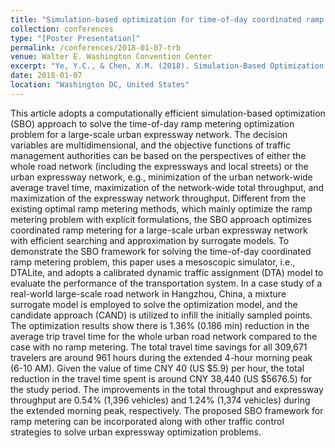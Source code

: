 ```yaml
---
title: "Simulation-based optimization for time-of-day coordinated ramp metering of a large-scale urban expressway network"
collection: conferences
type: "[Poster Presentation]"
permalink: /conferences/2018-01-07-trb
venue: Walter E. Washington Convention Center
excerpt: "Ye, Y.C., & Chen, X.M. (2018). Simulation-Based Optimization for Time-of-Day Coordinated Ramp Metering of a Large-Scale Urban Expressway Network (No. 18-04379)."
date: 2018-01-07
location: "Washington DC, United States"
---
```

This article adopts a computationally efficient simulation-based optimization (SBO) approach to solve the time-of-day ramp metering optimization problem for a large-scale urban expressway network. The decision variables are multidimensional, and the objective functions of traffic management authorities can be based on the perspectives of either the whole road network (including the expressways and local streets) or the urban expressway network, e.g., minimization of the urban network-wide average travel time, maximization of the network-wide total throughput, and maximization of the expressway network throughput. Different from the existing optimal ramp metering methods, which mainly optimize the ramp metering problem with explicit formulations, the SBO approach optimizes coordinated ramp metering for a large-scale urban expressway network with efficient searching and approximation by surrogate models. To demonstrate the SBO framework for solving the time-of-day coordinated ramp metering problem, this paper uses a mesoscopic simulator, i.e., DTALite, and adopts a calibrated dynamic traffic assignment (DTA) model to evaluate the performance of the transportation system. In a case study of a real-world large-scale road network in Hangzhou, China, a mixture surrogate model is employed to solve the optimization model, and the candidate approach (CAND) is utilized to infill the initially sampled points. The optimization results show there is 1.36% (0.186 min) reduction in the average trip travel time for the whole urban road network compared to the case with no ramp metering. The total travel time savings for all 309,671 travelers are around 961 hours during the extended 4-hour morning peak (6-10 AM). Given the value of time CNY 40 (US $5.9) per hour, the total reduction in the travel time spent is around CNY 38,440 (US $5676.5) for the study period. The improvements in the total throughput and expressway throughput are 0.54% (1,396 vehicles) and 1.24% (1,374 vehicles) during the extended morning peak, respectively. The proposed SBO framework for ramp metering can be incorporated along with other traffic control strategies to solve urban expressway optimization problems.

